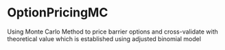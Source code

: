 # OptionPricingMC
Using Monte Carlo Method to price barrier options and cross-validate with theoretical value which is established using adjusted binomial model
